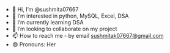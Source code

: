 - 👋 Hi, I’m @sushmita07667
- 👀 I’m interested in python, MySQL, Excel, DSA
- 🌱 I’m currently learning DSA
- 💞️ I’m looking to collaborate on my project
- 📫 How to reach me - by email sushmitak07667@gmail.com
- 😄 Pronouns: Her

<!---
sushmita07667/sushmita07667 is a ✨ special ✨ repository because its `README.md` (this file) appears on your GitHub profile.
You can click the Preview link to take a look at your changes.
--->
